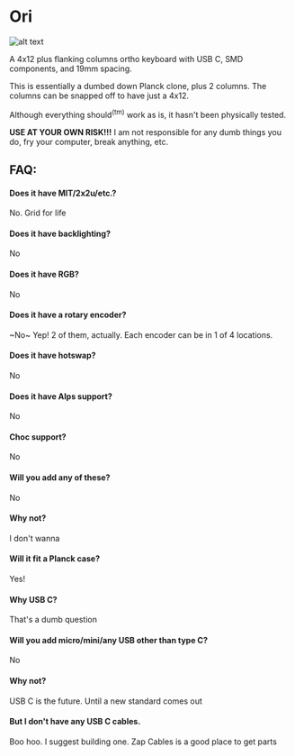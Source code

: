 # Ori
![alt text](https://github.com/dierickdie/Ori/blob/master/01%20Ori_PCB.png)

A 4x12 plus flanking columns ortho keyboard with USB C, SMD components, and 19mm spacing.

This is essentially a dumbed down Planck clone, plus 2 columns. The columns can be snapped off to have just a 4x12.

Although everything should<sup>(tm)</sup> work as is, it hasn't been physically tested.

**USE AT YOUR OWN RISK!!!** I am not responsible for any dumb things you do, fry your computer, break anything, etc.

## FAQ:
#### Does it have MIT/2x2u/etc.? 
No. Grid for life

#### Does it have backlighting?
No

#### Does it have RGB?
No

#### Does it have a rotary encoder?
~No~ Yep! 2 of them, actually. Each encoder can be in 1 of 4 locations.

#### Does it have hotswap?
No

#### Does it have Alps support?
No

#### Choc support?
No

#### Will you add any of these?
No

#### Why not?
I don't wanna

#### Will it fit a Planck case?
Yes!

#### Why USB C?
That's a dumb question

#### Will you add micro/mini/any USB other than type C?
No

#### Why not?
USB C is the future. Until a new standard comes out

#### But I don't have any USB C cables.
Boo hoo. I suggest building one. Zap Cables is a good place to get parts
